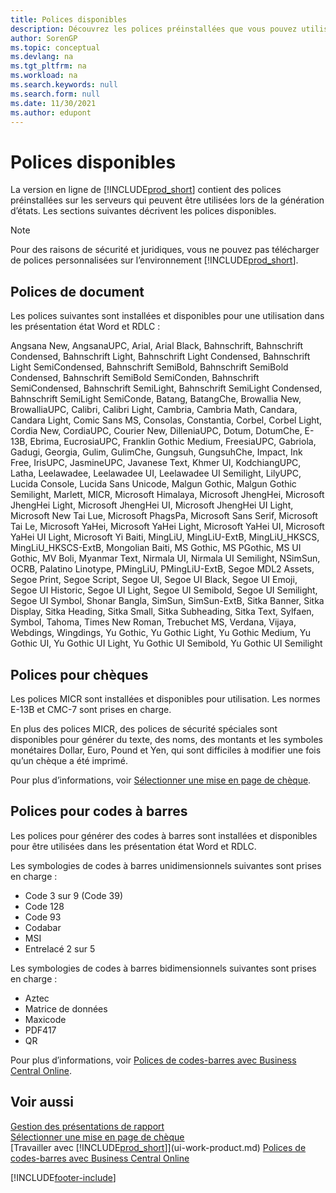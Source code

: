 ```yaml
---
title: Polices disponibles
description: Découvrez les polices préinstallées que vous pouvez utiliser pour vos rapports externes.
author: SorenGP
ms.topic: conceptual
ms.devlang: na
ms.tgt_pltfrm: na
ms.workload: na
ms.search.keywords: null
ms.search.form: null
ms.date: 11/30/2021
ms.author: edupont
---
```

# <a name="available-fonts"></a><a name="available-fonts"></a><a name="available-fonts"></a>Polices disponibles

La version en ligne de [!INCLUDE[prod_short](includes/prod_short.md)] contient des polices préinstallées sur les serveurs qui peuvent être utilisées lors de la génération d’états. Les sections suivantes décrivent les polices disponibles.

> [!NOTE]
> Pour des raisons de sécurité et juridiques, vous ne pouvez pas télécharger de polices personnalisées sur l’environnement [!INCLUDE[prod_short](includes/prod_short.md)].

## <a name="document-fonts"></a><a name="document-fonts"></a><a name="document-fonts"></a>Polices de document

Les polices suivantes sont installées et disponibles pour une utilisation dans les présentation état Word et RDLC :

Angsana New, AngsanaUPC, Arial, Arial Black, Bahnschrift, Bahnschrift Condensed, Bahnschrift Light, Bahnschrift Light Condensed, Bahnschrift Light SemiCondensed, Bahnschrift SemiBold, Bahnschrift SemiBold Condensed, Bahnschrift SemiBold SemiConden, Bahnschrift SemiCondensed, Bahnschrift SemiLight, Bahnschrift SemiLight Condensed, Bahnschrift SemiLight SemiConde, Batang, BatangChe, Browallia New, BrowalliaUPC, Calibri, Calibri Light, Cambria, Cambria Math, Candara, Candara Light, Comic Sans MS, Consolas, Constantia, Corbel, Corbel Light, Cordia New, CordiaUPC, Courier New, DilleniaUPC, Dotum, DotumChe, E-13B, Ebrima, EucrosiaUPC, Franklin Gothic Medium, FreesiaUPC, Gabriola, Gadugi, Georgia, Gulim, GulimChe, Gungsuh, GungsuhChe, Impact, Ink Free, IrisUPC, JasmineUPC, Javanese Text, Khmer UI, KodchiangUPC, Latha, Leelawadee, Leelawadee UI, Leelawadee UI Semilight, LilyUPC, Lucida Console, Lucida Sans Unicode, Malgun Gothic, Malgun Gothic Semilight, Marlett, MICR, Microsoft Himalaya, Microsoft JhengHei, Microsoft JhengHei Light, Microsoft JhengHei UI, Microsoft JhengHei UI Light, Microsoft New Tai Lue, Microsoft PhagsPa, Microsoft Sans Serif, Microsoft Tai Le, Microsoft YaHei, Microsoft YaHei Light, Microsoft YaHei UI, Microsoft YaHei UI Light, Microsoft Yi Baiti, MingLiU, MingLiU-ExtB, MingLiU_HKSCS, MingLiU_HKSCS-ExtB, Mongolian Baiti, MS Gothic, MS PGothic, MS UI Gothic, MV Boli, Myanmar Text, Nirmala UI, Nirmala UI Semilight, NSimSun, OCRB, Palatino Linotype, PMingLiU, PMingLiU-ExtB, Segoe MDL2 Assets, Segoe Print, Segoe Script, Segoe UI, Segoe UI Black, Segoe UI Emoji, Segoe UI Historic, Segoe UI Light, Segoe UI Semibold, Segoe UI Semilight, Segoe UI Symbol, Shonar Bangla, SimSun, SimSun-ExtB, Sitka Banner, Sitka Display, Sitka Heading, Sitka Small, Sitka Subheading, Sitka Text, Sylfaen, Symbol, Tahoma, Times New Roman, Trebuchet MS, Verdana, Vijaya, Webdings, Wingdings, Yu Gothic, Yu Gothic Light, Yu Gothic Medium, Yu Gothic UI, Yu Gothic UI Light, Yu Gothic UI Semibold, Yu Gothic UI Semilight

## <a name="fonts-for-checks"></a><a name="fonts-for-checks"></a><a name="fonts-for-checks"></a>Polices pour chèques

Les polices MICR sont installées et disponibles pour utilisation. Les normes E-13B et CMC-7 sont prises en charge.  

En plus des polices MICR, des polices de sécurité spéciales sont disponibles pour générer du texte, des noms, des montants et les symboles monétaires Dollar, Euro, Pound et Yen, qui sont difficiles à modifier une fois qu’un chèque a été imprimé.  

Pour plus d’informations, voir [Sélectionner une mise en page de chèque](finance-how-define-check-layouts.md).  

## <a name="fonts-for-barcodes"></a><a name="fonts-for-barcodes"></a><a name="fonts-for-barcodes"></a>Polices pour codes à barres
Les polices pour générer des codes à barres sont installées et disponibles pour être utilisées dans les présentation état Word et RDLC.

Les symbologies de codes à barres unidimensionnels suivantes sont prises en charge :
* Code 3 sur 9 (Code 39)
* Code 128
* Code 93
* Codabar
* MSI
* Entrelacé 2 sur 5

Les symbologies de codes à barres bidimensionnels suivantes sont prises en charge :
* Aztec
* Matrice de données
* Maxicode
* PDF417
* QR

Pour plus d′informations, voir [Polices de codes-barres avec Business Central Online](/dynamics365/business-central/dev-itpro/developer/devenv-report-barcode-fonts).

## <a name="see-also"></a><a name="see-also"></a><a name="see-also"></a>Voir aussi

[Gestion des présentations de rapport](ui-manage-report-layouts.md)  
[Sélectionner une mise en page de chèque](finance-how-define-check-layouts.md)  
[Travailler avec [!INCLUDE[prod_short](includes/prod_short.md)]](ui-work-product.md)
[Polices de codes-barres avec Business Central Online](/dynamics365/business-central/dev-itpro/developer/devenv-report-barcode-fonts)

[!INCLUDE[footer-include](includes/footer-banner.md)]
